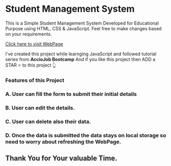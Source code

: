 
# Student Management System

This is a Simple Student Management System Developed for Educational Purpose using HTML, CSS & JavaScript. Feel free to make changes based on your requirements.

[Click here to visit WebPage](https://govind2611.github.io/Student-Management/)

I've created this project while learnging JavaScript and followed tutorial series from **AccioJob Bootcamp** And if you like this project then ADD a STAR ⭐️  to this project 👆

### Features of this Project

### A. User can fill the form to submit their initial details
### B. User can edit the details.
### C. User can delete also their data.
### D. Once the data is submitted the data stays on local storage so need to worry about refreshing the WebPage.


## Thank You for Your valuable Time. 
